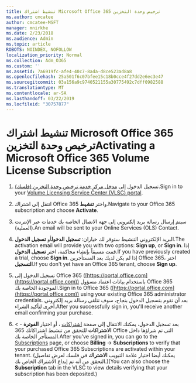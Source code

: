 ```yaml
---
title: تنشيط اشتراك Microsoft Office 365 ترخيص وحدة التخزين
ms.author: cmcatee
author: cmcatee-MSFT
manager: mnirkhe
ms.date: 2/23/2018
ms.audience: Admin
ms.topic: article
ROBOTS: NOINDEX, NOFOLLOW
localization_priority: Normal
ms.collection: Adm_O365
ms.custom: ''
ms.assetid: 7a6919fc-afe4-40c7-8ada-d8ce523ad8a8
ms.openlocfilehash: 25a501f6c07bfee15c18b0cce4f27dd2e6ec3e47
ms.sourcegitcommit: 03a156a9c9740521155a30775492c7dff0982588
ms.translationtype: MT
ms.contentlocale: ar-SA
ms.lasthandoff: 03/22/2019
ms.locfileid: "30757877"
---
```

# <a name="activating-a-microsoft-office-365-volume-license-subscription"></a><span data-ttu-id="93b1a-102">تنشيط اشتراك Microsoft Office 365 ترخيص وحدة التخزين</span><span class="sxs-lookup"><span data-stu-id="93b1a-102">Activating a Microsoft Office 365 Volume License Subscription</span></span>

1. <span data-ttu-id="93b1a-103">تسجيل الدخول إلى [مدخل مركز خدمة ترخيص وحدة التخزين (فلسك)](http://go.microsoft.com/fwlink/p/?LinkId=329762).</span><span class="sxs-lookup"><span data-stu-id="93b1a-103">Sign in to your [Volume Licensing Service Center (VLSC) portal](http://go.microsoft.com/fwlink/p/?LinkId=329762).</span></span>
    
2. <span data-ttu-id="93b1a-104">انتقل إلى اشتراك Office 365 واختر **تنشيط**.</span><span class="sxs-lookup"><span data-stu-id="93b1a-104">Navigate to your Office 365 subscription and choose **Activate**.</span></span>
    
3. <span data-ttu-id="93b1a-105">سيتم إرسال رسالة بريد إلكتروني إلى جهة الاتصال الخاصة بك خدمات عبر الإنترنت (العملية).</span><span class="sxs-lookup"><span data-stu-id="93b1a-105">An email will be sent to your Online Services (OLS) Contact.</span></span>
    
4. <span data-ttu-id="93b1a-106">البريد الإلكتروني التنشيط ستوفر لك خياران: **تسجيل الدخول**أو **تسجيل الدخول**.</span><span class="sxs-lookup"><span data-stu-id="93b1a-106">The activation email will provide you with two options: **Sign up**, or **Sign in**.</span></span> <span data-ttu-id="93b1a-107">إذا قمت مسبقاً بإنشاء محاكمة، اختر **تسجيل الدخول**.</span><span class="sxs-lookup"><span data-stu-id="93b1a-107">If you have previously created a trial, choose **Sign in**.</span></span> <span data-ttu-id="93b1a-108">إذا لم يكن لديك بعد المستأجرين Office 365، اختر **التسجيل**.</span><span class="sxs-lookup"><span data-stu-id="93b1a-108">If you don't yet have an Office 365 tenant, choose **Sign up**.</span></span>
    
5. <span data-ttu-id="93b1a-109">تسجيل الدخول إلى Office 365 ([https://portal.office.com](https://portal.office.com)) باستخدام بيانات اعتماد مسؤول Office 365 الموجودة الخاصة بك.</span><span class="sxs-lookup"><span data-stu-id="93b1a-109">Sign in to Office 365 ([https://portal.office.com](https://portal.office.com)) using your existing Office 365 administrator credentials.</span></span> <span data-ttu-id="93b1a-110">بعد أن تقوم بتسجيل الدخول بنجاح، سوف تتلقى رسالة بريد إلكتروني أخرى لتأكيد الشراء.</span><span class="sxs-lookup"><span data-stu-id="93b1a-110">After you successfully sign in, you'll receive another email confirming your purchase.</span></span>
    
6. <span data-ttu-id="93b1a-111">بعد تسجيل الدخول، يمكنك الانتقال إلى صفحة [اشتراكات](https://go.microsoft.com/fwlink/p/?linkid=842054) ، أو اختيار **الفوترة**  - \> **الاشتراكات** للتحقق من تنشيط اشتراكاتك 365 Office التي تم شراؤها داخل المستأجر الخاصة بك.</span><span class="sxs-lookup"><span data-stu-id="93b1a-111">After you've signed in, you can go to the [Subscriptions](https://go.microsoft.com/fwlink/p/?linkid=842054) page, or choose **Billing** -\> **Subscriptions** to verify that your purchased Office 365 Subscriptions are activated within your tenant.</span></span> <span data-ttu-id="93b1a-112">(يمكنك أيضا اختيار علامة التبويب **الاشتراك** في فلسك لعرض تفاصيل التحقق من أنه تم إيداع الاشتراك الخاص بك.)</span><span class="sxs-lookup"><span data-stu-id="93b1a-112">(You can also choose the **Subscription** tab in the VLSC to view details verifying that your subscription has been deposited.)</span></span> 
    

